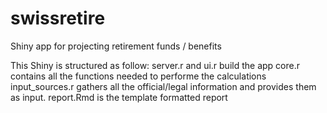 # swissretire
Shiny app for projecting retirement funds / benefits

This Shiny is structured as follow:
  server.r and ui.r build the app
  core.r contains all the functions needed to performe the calculations
  input_sources.r gathers all the official/legal information and provides them as input.
  report.Rmd is the template formatted report


